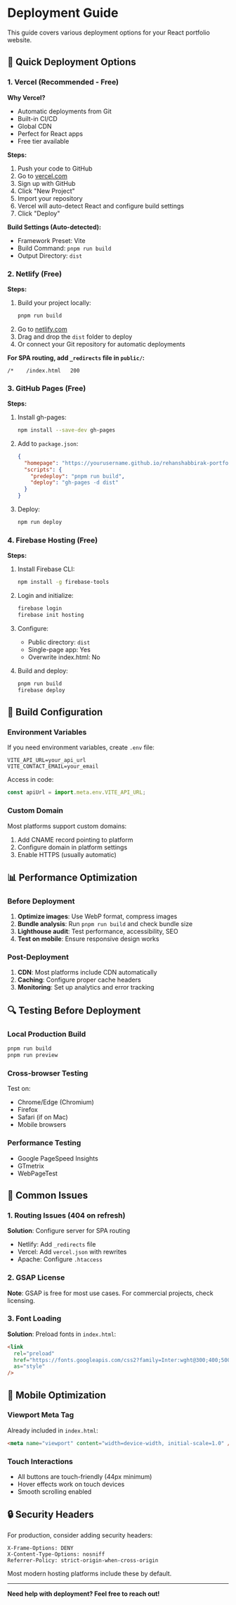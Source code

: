 # Deployment Guide

This guide covers various deployment options for your React portfolio website.

## 🚀 Quick Deployment Options

### 1. Vercel (Recommended - Free)

**Why Vercel?**

- Automatic deployments from Git
- Built-in CI/CD
- Global CDN
- Perfect for React apps
- Free tier available

**Steps:**

1. Push your code to GitHub
2. Go to [vercel.com](https://vercel.com)
3. Sign up with GitHub
4. Click "New Project"
5. Import your repository
6. Vercel will auto-detect React and configure build settings
7. Click "Deploy"

**Build Settings (Auto-detected):**

- Framework Preset: Vite
- Build Command: `pnpm run build`
- Output Directory: `dist`

### 2. Netlify (Free)

**Steps:**

1. Build your project locally:
   ```bash
   pnpm run build
   ```
2. Go to [netlify.com](https://netlify.com)
3. Drag and drop the `dist` folder to deploy
4. Or connect your Git repository for automatic deployments

**For SPA routing, add `_redirects` file in `public/`:**

```
/*    /index.html   200
```

### 3. GitHub Pages (Free)

**Steps:**

1. Install gh-pages:

   ```bash
   npm install --save-dev gh-pages
   ```

2. Add to `package.json`:

   ```json
   {
     "homepage": "https://yourusername.github.io/rehanshabbirak-portfolio",
     "scripts": {
       "predeploy": "pnpm run build",
       "deploy": "gh-pages -d dist"
     }
   }
   ```

3. Deploy:
   ```bash
   npm run deploy
   ```

### 4. Firebase Hosting (Free)

**Steps:**

1. Install Firebase CLI:

   ```bash
   npm install -g firebase-tools
   ```

2. Login and initialize:

   ```bash
   firebase login
   firebase init hosting
   ```

3. Configure:

   - Public directory: `dist`
   - Single-page app: Yes
   - Overwrite index.html: No

4. Build and deploy:
   ```bash
   pnpm run build
   firebase deploy
   ```

## 🔧 Build Configuration

### Environment Variables

If you need environment variables, create `.env` file:

```
VITE_API_URL=your_api_url
VITE_CONTACT_EMAIL=your_email
```

Access in code:

```javascript
const apiUrl = import.meta.env.VITE_API_URL;
```

### Custom Domain

Most platforms support custom domains:

1. Add CNAME record pointing to platform
2. Configure domain in platform settings
3. Enable HTTPS (usually automatic)

## 📊 Performance Optimization

### Before Deployment

1. **Optimize images**: Use WebP format, compress images
2. **Bundle analysis**: Run `pnpm run build` and check bundle size
3. **Lighthouse audit**: Test performance, accessibility, SEO
4. **Test on mobile**: Ensure responsive design works

### Post-Deployment

1. **CDN**: Most platforms include CDN automatically
2. **Caching**: Configure proper cache headers
3. **Monitoring**: Set up analytics and error tracking

## 🔍 Testing Before Deployment

### Local Production Build

```bash
pnpm run build
pnpm run preview
```

### Cross-browser Testing

Test on:

- Chrome/Edge (Chromium)
- Firefox
- Safari (if on Mac)
- Mobile browsers

### Performance Testing

- Google PageSpeed Insights
- GTmetrix
- WebPageTest

## 🚨 Common Issues

### 1. Routing Issues (404 on refresh)

**Solution**: Configure server for SPA routing

- Netlify: Add `_redirects` file
- Vercel: Add `vercel.json` with rewrites
- Apache: Configure `.htaccess`

### 2. GSAP License

**Note**: GSAP is free for most use cases. For commercial projects, check licensing.

### 3. Font Loading

**Solution**: Preload fonts in `index.html`:

```html
<link
  rel="preload"
  href="https://fonts.googleapis.com/css2?family=Inter:wght@300;400;500;600;700;800;900&display=swap"
  as="style"
/>
```

## 📱 Mobile Optimization

### Viewport Meta Tag

Already included in `index.html`:

```html
<meta name="viewport" content="width=device-width, initial-scale=1.0" />
```

### Touch Interactions

- All buttons are touch-friendly (44px minimum)
- Hover effects work on touch devices
- Smooth scrolling enabled

## 🔒 Security Headers

For production, consider adding security headers:

```
X-Frame-Options: DENY
X-Content-Type-Options: nosniff
Referrer-Policy: strict-origin-when-cross-origin
```

Most modern hosting platforms include these by default.

---

**Need help with deployment? Feel free to reach out!**
